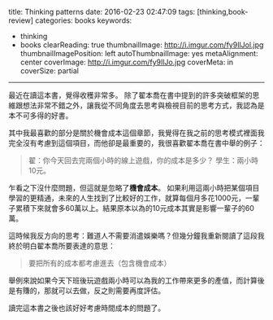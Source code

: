 title: Thinking patterns
date: 2016-02-23 02:47:09
tags: [thinking,book-review]
categories: books
keywords:
- thinking
- books
clearReading: true
thumbnailImage: http://i.imgur.com/fy9IlJol.jpg
thumbnailImagePosition: left
autoThumbnailImage: yes
metaAlignment: center
coverImage: http://i.imgur.com/fy9IlJo.jpg
coverMeta: in
coverSize: partial
---
最近在讀這本書，覺得收穫非常多。
除了翟本喬在書中提到的許多突破框架的思維跟想法非常不錯之外，讓我從不同角度去思考與檢視目前的思考方式，我認為是本不可多得的好書。

<!--more-->

其中我最喜歡的部分是關於機會成本這個章節，我覺得在我之前的思考模式裡面我完全沒有考慮到這個項目，而他卻是最重要的，我很喜歡翟本喬在書中舉的例子：

>翟：你今天回去完兩個小時的線上遊戲，你的成本是多少？
學生：兩小時10元。

乍看之下沒什麼問題，但這就是忽略了**機會成本**。
如果利用這兩小時把某個項目學習的更精通，未來的人生找到了比較好的工作，就算每個月多花1000元，一輩子累積下來就會多60萬以上。結果原本以為的10元成本其實是影響一輩子的60萬。

這時候我反方向的思考：難道人不需要消遣娛樂嗎？但幾分鐘我重新閱讀了這段我終於明白翟本喬所要表達的意思：

>要把所有的成本都考慮進去（包含機會成本）

舉例來說如果今天下班後玩遊戲兩小時可以為我的工作帶來更多的產值，而計算後是有賺的，那就可以去做，反之則需要再度評估。

讀完這本書之後也該好好考慮時間成本的問題了。